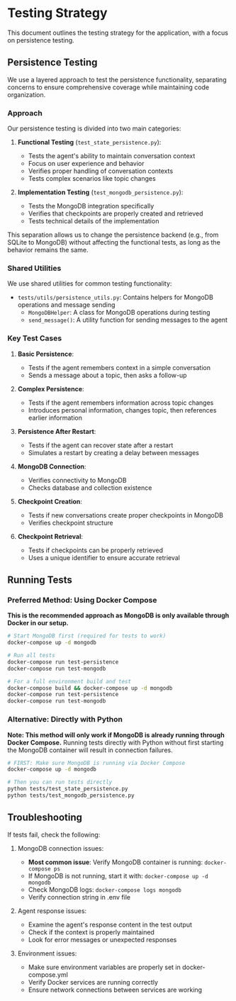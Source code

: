 # Testing Strategy

This document outlines the testing strategy for the application, with a focus on persistence testing.

## Persistence Testing

We use a layered approach to test the persistence functionality, separating concerns to ensure comprehensive coverage while maintaining code organization.

### Approach

Our persistence testing is divided into two main categories:

1. **Functional Testing** (`test_state_persistence.py`):
   - Tests the agent's ability to maintain conversation context
   - Focus on user experience and behavior
   - Verifies proper handling of conversation contexts
   - Tests complex scenarios like topic changes

2. **Implementation Testing** (`test_mongodb_persistence.py`):
   - Tests the MongoDB integration specifically
   - Verifies that checkpoints are properly created and retrieved
   - Tests technical details of the implementation

This separation allows us to change the persistence backend (e.g., from SQLite to MongoDB) without affecting the functional tests, as long as the behavior remains the same.

### Shared Utilities

We use shared utilities for common testing functionality:

- `tests/utils/persistence_utils.py`: Contains helpers for MongoDB operations and message sending
  - `MongoDBHelper`: A class for MongoDB operations during testing
  - `send_message()`: A utility function for sending messages to the agent

### Key Test Cases

1. **Basic Persistence**:
   - Tests if the agent remembers context in a simple conversation
   - Sends a message about a topic, then asks a follow-up

2. **Complex Persistence**:
   - Tests if the agent remembers information across topic changes
   - Introduces personal information, changes topic, then references earlier information

3. **Persistence After Restart**:
   - Tests if the agent can recover state after a restart
   - Simulates a restart by creating a delay between messages
   
4. **MongoDB Connection**:
   - Verifies connectivity to MongoDB
   - Checks database and collection existence

5. **Checkpoint Creation**:
   - Tests if new conversations create proper checkpoints in MongoDB
   - Verifies checkpoint structure

6. **Checkpoint Retrieval**:
   - Tests if checkpoints can be properly retrieved
   - Uses a unique identifier to ensure accurate retrieval

## Running Tests

### Preferred Method: Using Docker Compose

**This is the recommended approach as MongoDB is only available through Docker in our setup.**

```bash
# Start MongoDB first (required for tests to work)
docker-compose up -d mongodb

# Run all tests
docker-compose run test-persistence
docker-compose run test-mongodb

# For a full environment build and test
docker-compose build && docker-compose up -d mongodb
docker-compose run test-persistence
docker-compose run test-mongodb
```

### Alternative: Directly with Python

**Note: This method will only work if MongoDB is already running through Docker Compose.** Running tests directly with Python without first starting the MongoDB container will result in connection failures.

```bash
# FIRST: Make sure MongoDB is running via Docker Compose
docker-compose up -d mongodb

# Then you can run tests directly
python tests/test_state_persistence.py
python tests/test_mongodb_persistence.py
```

## Troubleshooting

If tests fail, check the following:

1. MongoDB connection issues:
   - **Most common issue**: Verify MongoDB container is running: `docker-compose ps`
   - If MongoDB is not running, start it with: `docker-compose up -d mongodb`
   - Check MongoDB logs: `docker-compose logs mongodb`
   - Verify connection string in .env file

2. Agent response issues:
   - Examine the agent's response content in the test output
   - Check if the context is properly maintained
   - Look for error messages or unexpected responses

3. Environment issues:
   - Make sure environment variables are properly set in docker-compose.yml
   - Verify Docker services are running correctly
   - Ensure network connections between services are working 